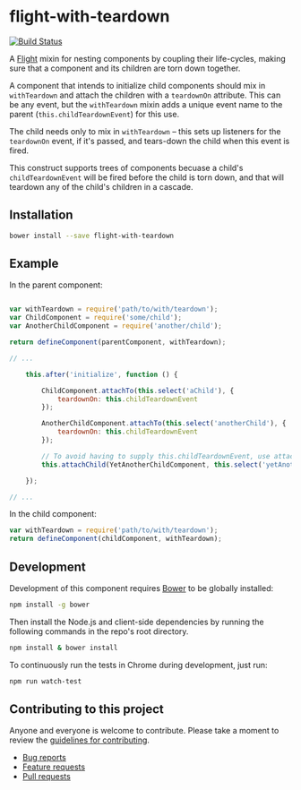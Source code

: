 # flight-with-teardown

[![Build Status](https://secure.travis-ci.org/<username>/flight-with-teardown.png)](http://travis-ci.org/<username>/flight-with-teardown)

A [Flight](https://github.com/flightjs/flight) mixin for nesting components by coupling their life-cycles, making sure that a component and its children are torn down together.

A component that intends to initialize child components should mix in `withTeardown` and
attach the children with a `teardownOn` attribute. This can be any event, but the `withTeardown`
mixin adds a unique event name to the parent (`this.childTeardownEvent`) for this use.

The child needs only to mix in `withTeardown` – this sets up listeners for the `teardownOn` event,
if it's passed, and tears-down the child when this event is fired.

This construct supports trees of components becuase a child's `childTeardownEvent` will be
fired before the child is torn down, and that will teardown any of the child's children in a cascade.

## Installation

```bash
bower install --save flight-with-teardown
```

## Example

In the parent component:

```js

var withTeardown = require('path/to/with/teardown');
var ChildComponent = require('some/child');
var AnotherChildComponent = require('another/child');

return defineComponent(parentComponent, withTeardown);

// ...

    this.after('initialize', function () {

        ChildComponent.attachTo(this.select('aChild'), {
            teardownOn: this.childTeardownEvent
        });

        AnotherChildComponent.attachTo(this.select('anotherChild'), {
            teardownOn: this.childTeardownEvent
        });

        // To avoid having to supply this.childTeardownEvent, use attachChild
        this.attachChild(YetAnotherChildComponent, this.select('yetAnotherChild'));

    });

// ...

```

In the child component:

```js
var withTeardown = require('path/to/with/teardown');
return defineComponent(childComponent, withTeardown);
```

## Development

Development of this component requires [Bower](http://bower.io) to be globally
installed:

```bash
npm install -g bower
```

Then install the Node.js and client-side dependencies by running the following
commands in the repo's root directory.

```bash
npm install & bower install
```

To continuously run the tests in Chrome during development, just run:

```bash
npm run watch-test
```

## Contributing to this project

Anyone and everyone is welcome to contribute. Please take a moment to
review the [guidelines for contributing](CONTRIBUTING.md).

* [Bug reports](CONTRIBUTING.md#bugs)
* [Feature requests](CONTRIBUTING.md#features)
* [Pull requests](CONTRIBUTING.md#pull-requests)
